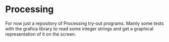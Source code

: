 # Processing
For now just a repository of Processing try-out programs.
Mainly some tests with the grafica library to read some integer strings and get a graphical representation of it on the screen.
